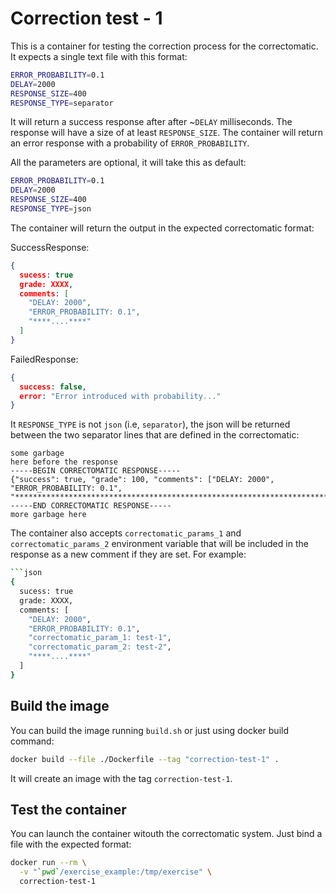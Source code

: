 # Correction test - 1

This is a container for testing the correction process for the correctomatic. It expects a single text file with this format:

```sh
ERROR_PROBABILITY=0.1
DELAY=2000
RESPONSE_SIZE=400
RESPONSE_TYPE=separator
```

It will return a success response after after ~`DELAY` milliseconds. The response will have a size of at least `RESPONSE_SIZE`. The container will return an error response with a probability of `ERROR_PROBABILITY`.

All the parameters are optional, it will take this as default:
```sh
ERROR_PROBABILITY=0.1
DELAY=2000
RESPONSE_SIZE=400
RESPONSE_TYPE=json
```

The container will return the output in the expected correctomatic format:

SuccessResponse:
```json
{
  sucess: true
  grade: XXXX,
  comments: [
    "DELAY: 2000",
    "ERROR_PROBABILITY: 0.1",
    "****....****"
  ]
}
```

FailedResponse:
```json
{
  success: false,
  error: "Error introduced with probability..."
}
```

It `RESPONSE_TYPE` is not `json` (i.e, `separator`), the json will be returned between the two separator lines that are defined in the correctomatic:
```
some garbage
here before the response
-----BEGIN CORRECTOMATIC RESPONSE-----
{"success": true, "grade": 100, "comments": ["DELAY: 2000", "ERROR_PROBABILITY: 0.1", "**********************************************************************************************************************************************************************************************************************************************************************************************************************"]}
-----END CORRECTOMATIC RESPONSE-----
more garbage here
```

The container also accepts `correctomatic_params_1` and `correctomatic_params_2` environment variable that will be included in the response as a new comment if they are set. For example:
```sh
```json
{
  sucess: true
  grade: XXXX,
  comments: [
    "DELAY: 2000",
    "ERROR_PROBABILITY: 0.1",
    "correctomatic_param_1: test-1",
    "correctomatic_param_2: test-2",
    "****....****"
  ]
}
```


## Build the image

You can build the image running `build.sh` or just using docker build command:
```sh
docker build --file ./Dockerfile --tag "correction-test-1" .
```

It will create an image with the tag `correction-test-1`.

## Test the container

You can launch the container witouth the correctomatic system. Just bind a file with the expected format:

```sh
docker run --rm \
  -v "`pwd`/exercise_example:/tmp/exercise" \
  correction-test-1
```
